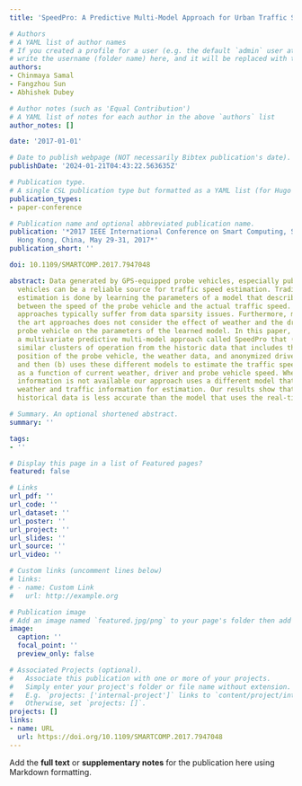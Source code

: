 ```yaml
---
title: 'SpeedPro: A Predictive Multi-Model Approach for Urban Traffic Speed Estimation'

# Authors
# A YAML list of author names
# If you created a profile for a user (e.g. the default `admin` user at `content/authors/admin/`), 
# write the username (folder name) here, and it will be replaced with their full name and linked to their profile.
authors:
- Chinmaya Samal
- Fangzhou Sun
- Abhishek Dubey

# Author notes (such as 'Equal Contribution')
# A YAML list of notes for each author in the above `authors` list
author_notes: []

date: '2017-01-01'

# Date to publish webpage (NOT necessarily Bibtex publication's date).
publishDate: '2024-01-21T04:43:22.563635Z'

# Publication type.
# A single CSL publication type but formatted as a YAML list (for Hugo requirements).
publication_types:
- paper-conference

# Publication name and optional abbreviated publication name.
publication: '*2017 IEEE International Conference on Smart Computing, SMARTCOMP 2017,
  Hong Kong, China, May 29-31, 2017*'
publication_short: ''

doi: 10.1109/SMARTCOMP.2017.7947048

abstract: Data generated by GPS-equipped probe vehicles, especially public transit
  vehicles can be a reliable source for traffic speed estimation. Traditionally, this
  estimation is done by learning the parameters of a model that describes the relationship
  between the speed of the probe vehicle and the actual traffic speed. However, such
  approaches typically suffer from data sparsity issues. Furthermore, most state of
  the art approaches does not consider the effect of weather and the driver of the
  probe vehicle on the parameters of the learned model. In this paper, we describe
  a multivariate predictive multi-model approach called SpeedPro that (a) first identifies
  similar clusters of operation from the historic data that includes the real-time
  position of the probe vehicle, the weather data, and anonymized driver identifier,
  and then (b) uses these different models to estimate the traffic speed in real-time
  as a function of current weather, driver and probe vehicle speed. When the real-time
  information is not available our approach uses a different model that uses the historical
  weather and traffic information for estimation. Our results show that the purely
  historical data is less accurate than the model that uses the real-time information.

# Summary. An optional shortened abstract.
summary: ''

tags:
- ''

# Display this page in a list of Featured pages?
featured: false

# Links
url_pdf: ''
url_code: ''
url_dataset: ''
url_poster: ''
url_project: ''
url_slides: ''
url_source: ''
url_video: ''

# Custom links (uncomment lines below)
# links:
# - name: Custom Link
#   url: http://example.org

# Publication image
# Add an image named `featured.jpg/png` to your page's folder then add a caption below.
image:
  caption: ''
  focal_point: ''
  preview_only: false

# Associated Projects (optional).
#   Associate this publication with one or more of your projects.
#   Simply enter your project's folder or file name without extension.
#   E.g. `projects: ['internal-project']` links to `content/project/internal-project/index.md`.
#   Otherwise, set `projects: []`.
projects: []
links:
- name: URL
  url: https://doi.org/10.1109/SMARTCOMP.2017.7947048
---
```


Add the **full text** or **supplementary notes** for the publication here using Markdown formatting.
